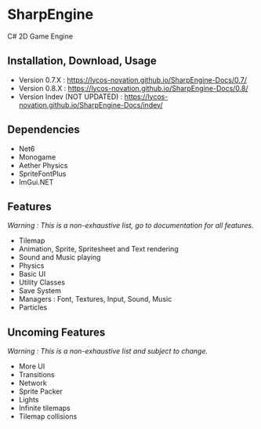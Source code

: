 # SharpEngine

C# 2D Game Engine

## Installation, Download, Usage

- Version 0.7.X : <https://lycos-novation.github.io/SharpEngine-Docs/0.7/>
- Version 0.8.X : <https://lycos-novation.github.io/SharpEngine-Docs/0.8/>
- Version Indev (NOT UPDATED) : <https://lycos-novation.github.io/SharpEngine-Docs/indev/>

## Dependencies

- Net6
- Monogame
- Aether Physics
- SpriteFontPlus
- ImGui.NET

## Features

*Warning : This is a non-exhaustive list, go to documentation for all features.*

- Tilemap
- Animation, Sprite, Spritesheet and Text rendering
- Sound and Music playing
- Physics
- Basic UI
- Utility Classes
- Save System
- Managers : Font, Textures, Input, Sound, Music
- Particles

## Uncoming Features

*Warning : This is a non-exhaustive list and subject to change.*

- More UI
- Transitions
- Network
- Sprite Packer
- Lights
- Infinite tilemaps
- Tilemap collisions
